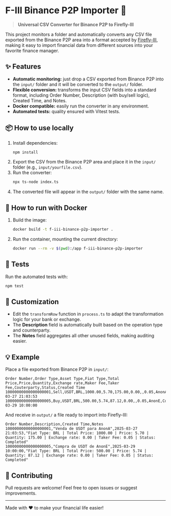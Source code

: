 # F-III Binance P2P Importer 🚀

> **Universal CSV Converter for Binance P2P to Firefly-III**

This project monitors a folder and automatically converts any CSV file exported from the Binance P2P area into a format accepted by [Firefly-III](https://www.firefly-iii.org/), making it easy to import financial data from different sources into your favorite finance manager.

## ✨ Features

- **Automatic monitoring:** just drop a CSV exported from Binance P2P into the `input/` folder and it will be converted to the `output/` folder.
- **Flexible conversion:** transforms the input CSV fields into a standard format, including Order Number, Description (with buy/sell logic), Created Time, and Notes.
- **Docker compatible:** easily run the converter in any environment.
- **Automated tests:** quality ensured with Vitest tests.

## 📦 How to use locally

1. Install dependencies:
   ```bash
   npm install
   ```
2. Export the CSV from the Binance P2P area and place it in the `input/` folder (e.g., `input/yourfile.csv`).
3. Run the converter:
   ```bash
   npx ts-node index.ts
   ```
4. The converted file will appear in the `output/` folder with the same name.

## 🐳 How to run with Docker

1. Build the image:
   ```bash
   docker build -t f-iii-binance-p2p-importer .
   ```
2. Run the container, mounting the current directory:
   ```bash
   docker run --rm -v $(pwd):/app f-iii-binance-p2p-importer
   ```

## 🔬 Tests

Run the automated tests with:

```bash
npm test
```

## 🔄 Customization

- Edit the `transformRow` function in `process.ts` to adapt the transformation logic for your bank or exchange.
- The **Description** field is automatically built based on the operation type and counterparty.
- The **Notes** field aggregates all other unused fields, making auditing easier.

## 💡 Example

Place a file exported from Binance P2P in `input/`:

```csv
Order Number,Order Type,Asset Type,Fiat Type,Total Price,Price,Quantity,Exchange rate,Maker Fee,Taker Fee,Couterparty,Status,Created Time
10000000000000000001,Sell,USDT,BRL,1000.00,5.70,175.00,0.00,,0.05,AnonA,Completed,2025-03-27 21:03:53
10000000000000000005,Buy,USDT,BRL,500.00,5.74,87.12,0.00,,0.05,AnonE,Completed,2025-03-29 10:00:00
```

And receive in `output/` a file ready to import into Firefly-III:

```csv
Order Number,Description,Created Time,Notes
10000000000000000001,"Venda de USDT para AnonA",2025-03-27 21:03:53,"Fiat Type: BRL | Total Price: 1000.00 | Price: 5.70 | Quantity: 175.00 | Exchange rate: 0.00 | Taker Fee: 0.05 | Status: Completed"
10000000000000000005,"Compra de USDT de AnonE",2025-03-29 10:00:00,"Fiat Type: BRL | Total Price: 500.00 | Price: 5.74 | Quantity: 87.12 | Exchange rate: 0.00 | Taker Fee: 0.05 | Status: Completed"
```

## 🤝 Contributing

Pull requests are welcome! Feel free to open issues or suggest improvements.

---

Made with ❤️ to make your financial life easier!
